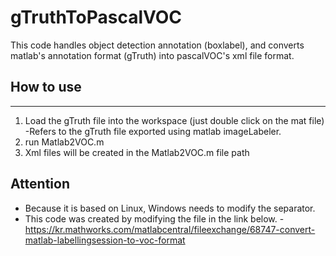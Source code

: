 # gTruthToPascalVOC
This code handles object detection annotation (boxlabel), and converts matlab's annotation format (gTruth) into pascalVOC's xml file format.

## How to use
----
1. Load the gTruth file into the workspace (just double click on the mat file)
  -Refers to the gTruth file exported using matlab imageLabeler.
2. run Matlab2VOC.m
3. Xml files will be created in the Matlab2VOC.m file path

## Attention
* Because it is based on Linux, Windows needs to modify the separator.
* This code was created by modifying the file in the link below.
  -https://kr.mathworks.com/matlabcentral/fileexchange/68747-convert-matlab-labellingsession-to-voc-format
